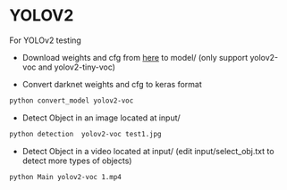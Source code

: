 # YOLOV2

For YOLOv2 testing

- Download weights and cfg from [here](https://pjreddie.com/darknet/yolov2/) to model/ (only support yolov2-voc and yolov2-tiny-voc)


- Convert darknet weights and cfg to keras format
```bash
python convert_model yolov2-voc
```

- Detect Object in an image located at input/
```bash
python detection  yolov2-voc test1.jpg
```
- Detect Object in a video located at input/ (edit input/select_obj.txt to detect more types of objects)
```bash
python Main yolov2-voc 1.mp4
```
